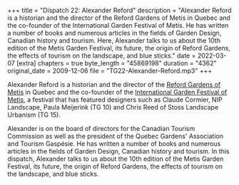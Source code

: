 +++
title = "Dispatch 22: Alexander Reford"
description = "Alexander Reford is a historian and the director of the Reford Gardens of Metis in Quebec and the co-founder of the International Garden Festival of Metis. He has written a number of books and numerous articles in the fields of Garden Design, Canadian history and tourism. Here, Alexander talks to us about the 10th edition of the Metis Garden Festival, its future, the origin of Reford Gardens, the effects of tourism on the landscape, and blue sticks."
date = 2022-03-07
[extra]
chapters = true
byte_length = "45869198"
duration = "4362"
original_date = 2009-12-06
file = "TG22-Alexander-Reford.mp3"
+++

Alexander Reford is a historian and the director of the [Reford Gardens of Metis](https://jardinsdemetis.com/en/) in Quebec and the co-founder of the [International Garden Festival of Metis](https://www.internationalgardenfestival.com), a festival that has featured designers such as Claude Cormier, NIP Landscape, Paula Meijerink (TG 10) and Chris Reed of Stoss Landscape Urbanism (TG 15).

Alexander is on the board of directors for the Canadian Tourism Commission as well as the president of the Quebec Gardens' Association and Tourism Gaspésie. He has written a number of books and numerous articles in the fields of Garden Design, Canadian history and tourism. In this dispatch, Alexander talks to us about the 10th edition of the Metis Garden Festival, its future, the origin of Reford Gardens, the effects of tourism on the landscape, and blue sticks.
